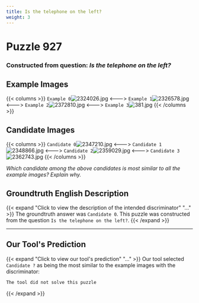 ```yaml
---
title: Is the telephone on the left?
weight: 3
---
```


# Puzzle 927
### Constructed from question: _Is the telephone on the left?_


## Example Images
{{< columns >}}
`Example 0`![2324026.jpg](/gqa_images/2324026.jpg)
<--->
`Example 1`![2326578.jpg](/gqa_images/2326578.jpg)
<--->
`Example 2`![2372810.jpg](/gqa_images/2372810.jpg)
<--->
`Example 3`![381.jpg](/gqa_images/381.jpg)
{{< /columns >}}

## Candidate Images
{{< columns >}}
`Candidate 0`![2347210.jpg](/gqa_images/2347210.jpg)
<--->
`Candidate 1`![2348866.jpg](/gqa_images/2348866.jpg)
<--->
`Candidate 2`![2359029.jpg](/gqa_images/2359029.jpg)
<--->
`Candidate 3`![2362743.jpg](/gqa_images/2362743.jpg)
{{< /columns >}}

*Which candidate among the above candidates is most similar to all the example images? Explain why.*

## Groundtruth English Description

{{< expand "Click to view the description of the intended discriminator" "..." >}}
The groundtruth answer was `Candidate 0`. This puzzle was constructed from the question `Is the telephone on the left?`.
{{< /expand >}}

---

## Our Tool's Prediction

{{< expand "Click to view our tool's prediction" "..." >}}
Our tool selected `Candidate ?` as being the most similar to the example images with the discriminator:
```plaintext
The tool did not solve this puzzle
```
{{< /expand >}}
